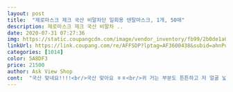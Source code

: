 ```yaml
---
layout: post 
title:  "제로마스크 제크 국산 비말차단 일회용 덴탈마스크, 1개, 50매" 
description: 제로마스크 제크 국산 비말차 ..
date: 2020-07-31 07:27:36 
img: https://static.coupangcdn.com/image/vendor_inventory/fb99/2b0de1a0c165eed5a60e0de4d2e96e9e5d6e8598cc690c3cb6971dbffb2b.jpg 
linkUrl: https://link.coupang.com/re/AFFSDP?lptag=AF3600438&subid=ahnPublicAsk&pageKey=1745414911&itemId=2972032913&vendorItemId=70960441425&traceid=V0-113-da24445199880f08 
categories: [1014] 
color: 5A8DF3 
price: 21500 
author: Ask View Shop 
cont:  "국산 맞네요!!!!<br/>국산 맞아요 ㅎㅎ<br/>귀 거는 부분도 튼튼하고 저 얼굴 넓은편인데 넉넉히 잘 감싸지네요 ㅋㅋ 코 부분도 지지대 잘 세워져서 편해요<br/>냄새도 안나고 대만족입니다<br/>냄새도 전혀 안나고 대만족입니다<br/>묶음 25개씩 2묶음 왔어요<br/>번창하세요<br/>번창하세요잘 쓰겠습니다<br/>아쉬운 건 개별포장은 아니라는 것이지만 이 가격에 국산이라는 것만으로도 가성비 최고여서 불만은 크게 없습니다<br/>재질이 고급스럽게 부드럽고 숨쉬기도 너무 편해요<br/>전체적인 사이즈는 여유 있구요  코와이어도 튼튼하고 끈 마감처리도 깔끔합니다.<br/> 비닐안에 25개씩 두 묶음으로 들어있고 두껍지않아 좋으네요.<br/> 얼큰 남자분들 쓰기 좋으실듯 여유있게.<br/>사서 당분간 편히 사용할듯요<br/>제거 사고 부모님거 또 한박스 샀어요 ㅎㅎ<br/>중국산이랑 대비하면 확실히 재질이 고급스럽게 부드럽고 숨쉬기도 너무 편해요<br/>" 
---
```

